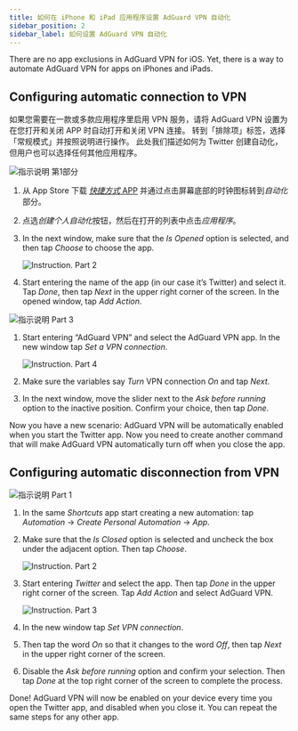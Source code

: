 ```yaml
---
title: 如何在 iPhone 和 iPad 应用程序设置 AdGuard VPN 自动化
sidebar_position: 2
sidebar_label: 如何设置 AdGuard VPN 自动化
---
```


There are no app exclusions in AdGuard VPN for iOS. Yet, there is a way to automate AdGuard VPN for apps on iPhones and iPads.

## Configuring automatic connection to VPN

如果您需要在一款或多款应用程序里启用 VPN 服务，请将 AdGuard VPN 设置为在您打开和关闭 APP 时自动打开和关闭 VPN 连接。 转到「排除项」标签，选择「常规模式」并按照说明进行操作。 此处我们描述如何为 Twitter 创建自动化，但用户也可以选择任何其他应用程序。

![指示说明 第1部分](https://cdn.adguardvpn.com/public/Adguard/Blog/VPNauto/vpn_on1_en.jpg)

1. 从 App Store 下载 [*快捷方式* APP](https://apps.apple.com/us/app/shortcuts/id915249334) 并通过点击屏幕底部的时钟图标转到*自动化*部分。
1. 点选*创建个人自动化*按钮，然后在打开的列表中点击*应用程序*。
1. In the next window, make sure that the *Is Opened* option is selected, and then tap *Choose* to choose the app.

    ![Instruction. Part 2](https://cdn.adguardvpn.com/public/Adguard/Blog/VPNauto/vpn_on2_en.jpg)

1. Start entering the name of the app (in our case it’s Twitter) and select it. Tap *Done*, then tap *Next* in the upper right corner of the screen. In the opened window, tap *Add Action*.

![指示说明 Part 3](https://cdn.adguardvpn.com/public/Adguard/Blog/VPNauto/vpn_on3_en.jpg)

1. Start entering “AdGuard VPN” and select the AdGuard VPN app. In the new window tap *Set a VPN connection*.

    ![Instruction. Part 4](https://cdn.adguardvpn.com/public/Adguard/Blog/VPNauto/vpn_on4_en.jpg)

1. Make sure the variables say *Turn* VPN connection *On* and tap *Next*.
1. In the next window, move the slider next to the *Ask before running* option to the inactive position. Confirm your choice, then tap *Done*.

Now you have a new scenario: AdGuard VPN will be automatically enabled when you start the Twitter app. Now you need to create another command that will make AdGuard VPN automatically turn off when you close the app.

## Configuring automatic disconnection from VPN

![指示说明 Part 1](https://cdn.adguardvpn.com/public/Adguard/Blog/VPNauto/vpn_off1_en.jpg)

1. In the same *Shortcuts* app start creating a new automation: tap *Automation* → *Create Personal Automation* → *App*.
1. Make sure that the *Is Closed* option is selected and uncheck the box under the adjacent option. Then tap *Choose*.

    ![Instruction. Part 2](https://cdn.adguardvpn.com/public/Adguard/Blog/VPNauto/vpn_off2_en.jpg)

1. Start entering *Twitter* and select the app. Then tap *Done* in the upper right corner of the screen. Tap *Add Action* and select AdGuard VPN.

    ![Instruction. Part 3](https://cdn.adguardvpn.com/public/Adguard/Blog/VPNauto/vpn_off3_en.jpg)

1. In the new window tap *Set VPN connection*.
1. Then tap the word *On* so that it changes to the word *Off*, then tap *Next* in the upper right corner of the screen.
1. Disable the *Ask before running* option and confirm your selection. Then tap *Done* at the top right corner of the screen to complete the process.

Done! AdGuard VPN will now be enabled on your device every time you open the Twitter app, and disabled when you close it. You can repeat the same steps for any other app.
